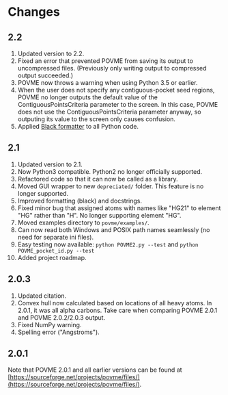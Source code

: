 Changes
=======

2.2
---

1. Updated version to 2.2.
2. Fixed an error that prevented POVME from saving its output to uncompressed
   files. (Previously only writing output to compressed output succeeded.)
3. POVME now throws a warning when using Python 3.5 or earlier.
4. When the user does not specify any contiguous-pocket seed regions, POVME no
   longer outputs the default value of the ContiguousPointsCriteria parameter
   to the screen. In this case, POVME does not use the
   ContiguousPointsCriteria parameter anyway, so outputing its value to the
   screen only causes confusion.
5. Applied [Black formatter](https://black.readthedocs.io/en/stable/) to all
   Python code.

2.1
---

1. Updated version to 2.1.
2. Now Python3 compatible. Python2 no longer officially supported.
3. Refactored code so that it can now be called as a library.
4. Moved GUI wrapper to new `depreciated/` folder. This feature is no longer
   supported.
5. Improved formatting (black) and docstrings.
6. Fixed minor bug that assigned atoms with names like "HG21" to element "HG"
   rather than "H". No longer supporting element "HG".
7. Moved examples directory to `povme/examples/`.
8. Can now read both Windows and POSIX path names seamlessly (no need for
   separate ini files).
9. Easy testing now available: `python POVME2.py --test` and `python
   POVME_pocket_id.py --test`
10. Added project roadmap.

2.0.3
-----

1. Updated citation.
2. Convex hull now calculated based on locations of all heavy atoms. In 2.0.1,
   it was all alpha carbons. Take care when comparing POVME 2.0.1 and POVME
   2.0.2/2.0.3 output.
3. Fixed NumPy warning.
4. Spelling error ("Angstroms").

2.0.1
-----

Note that POVME 2.0.1 and all earlier versions can be found at
[https://sourceforge.net/projects/povme/files/](https://sourceforge.net/projects/povme/files/).
